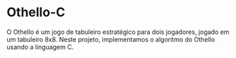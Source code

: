 # Othello-C
O Othello é um jogo de tabuleiro estratégico para dois jogadores, jogado em um tabuleiro 8x8. Neste projeto, implementamos o algoritmo do Othello usando a linguagem C.
